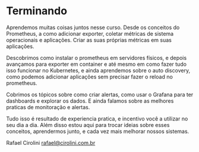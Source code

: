 # Terminando

Aprendemos muitas coisas juntos nesse curso. Desde os conceitos do Prometheus, a como adicionar exporter, coletar métricas de sistema operacionais e aplicações. Criar as suas próprias métricas em suas aplicações.

Descobrimos como instalar o prometheus em servidores físicos, e depois avançamos para exporter em container e até mesmo em como fazer tudo isso funcionar no Kubernetes, e ainda aprendemos sobre o auto discovery, como podemos adicionar aplicações sem precisar fazer o reload no prometheus.

Cobrimos os tópicos sobre como criar alertas, como usar o Grafana para ter dashboards e explorar os dados. E ainda falamos sobre as melhores praticas de monitoração e alertas.

Tudo isso é resultado de experiencia pratica, e incentivo você a utilizar no seu dia a dia. Além disso estou aqui para trocar ideias sobre esses conceitos, aprendermos junto, e cada vez mais melhorar nossos sistemas.

Rafael Cirolini
rafael@cirolini.com.br
